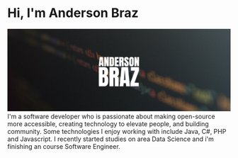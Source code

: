 # Hi, I'm Anderson Braz
<center>
<img src="https://raw.githubusercontent.com/andersonbraz/andersonbraz/master/header_andersonbraz.png" alt="banner says Anderson Braz love write code and build solutions">
  </center>
I'm a software developer who is passionate about making open-source more accessible, creating technology to elevate people, and building community. Some technologies I enjoy working with include Java, C#, PHP and Javascript. I recently started studies on area Data Science and i'm finishing an course Software Engineer.
